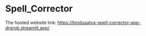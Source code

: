 ﻿# Spell_Corrector

The hosted website link: 
https://bindusatya-spell-corrector-app-drgrob.streamlit.app/
